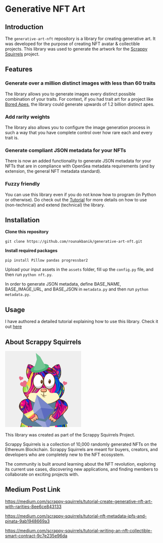 # Generative NFT Art

## Introduction

The `generative-art-nft` repository is a library for creating generative art. It was developed for the purpose of creating NFT avatar & collectible projects. This library was used to generate the artwork for the [Scrappy Squirrels](https://www.scrappysquirrels.co/) project.

## Features

### Generate over a million distinct images with less than 60 traits

The library allows you to generate images every distinct possible combination of your traits. For context, if you had trait art for a project like [Bored Apes](https://boredapeyachtclub.com/#/home), the library could generate upwards of 1.2 billion distinct apes.

### Add rarity weights

The library also allows you to configure the image generation process in such a way that you have complete control over how rare each and every trait is.

### Generate compliant JSON metadata for your NFTs

There is now an added functionality to generate JSON metadata for your NFTs that are in compliance with OpenSea metadata requirements (and by extension, the general NFT metadata standard).

### Fuzzy friendly

You can use this library even if you do not know how to program (in Python or otherwise). Do check out the [Tutorial](https://medium.com/scrappy-squirrels/tutorial-create-generative-nft-art-with-rarities-8ee6ce843133) for more details on how to use (non-technical) and extend (technical) the library.

## Installation

**Clone this repository**

`git clone https://github.com/rounakbanik/generative-art-nft.git`

**Install required packages**

`pip install Pillow pandas progressbar2`

Upload your input assets in the `assets` folder, fill up the `config.py` file, and then run `python nft.py`.

In order to generate JSON metadata, define BASE_NAME, BASE_IMAGE_URL, and BASE_JSON in `metadata.py` and then run `python metadata.py`.

## Usage

I have authored a detailed tutorial explaining how to use this library. Check it out [here](https://medium.com/scrappy-squirrels/tutorial-create-generative-nft-art-with-rarities-8ee6ce843133)

## About Scrappy Squirrels

<img src='squirrels.gif' height="250" width="250" />

This library was created as part of the Scrappy Squirrels Project.

Scrappy Squirrels is a collection of 10,000 randomly generated NFTs on the Ethereum Blockchain. Scrappy Squirrels are meant for buyers, creators, and developers who are completely new to the NFT ecosystem.

The community is built around learning about the NFT revolution, exploring its current use cases, discovering new applications, and finding members to collaborate on exciting projects with.

## Medium Post Link

https://medium.com/scrappy-squirrels/tutorial-create-generative-nft-art-with-rarities-8ee6ce843133

https://medium.com/scrappy-squirrels/tutorial-nft-metadata-ipfs-and-pinata-9ab1948669a3

https://medium.com/scrappy-squirrels/tutorial-writing-an-nft-collectible-smart-contract-9c7e235e96da
